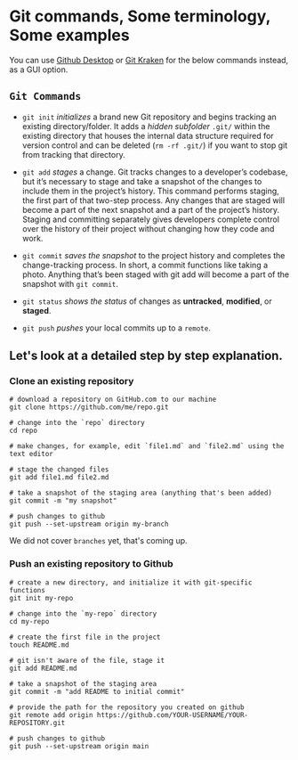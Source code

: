 # Git commands, Some terminology, Some examples

You can use [Github Desktop](https://desktop.github.com/) or [Git Kraken](https://www.gitkraken.com/) for the below commands instead, as a GUI option.

## `Git Commands`

- `git init` _initializes_ a brand new Git repository and begins tracking an existing directory/folder. It adds a _hidden subfolder_ `.git/` within the existing directory that houses the internal data structure required for version control and can be deleted (`rm -rf .git/`) if you want to stop git from tracking that directory.

- `git add` _stages_ a change. Git tracks changes to a developer’s codebase, but it’s necessary to stage and take a snapshot of the changes to include them in the project’s history. This command performs staging, the first part of that two-step process. Any changes that are staged will become a part of the next snapshot and a part of the project’s history. Staging and committing separately gives developers complete control over the history of their project without changing how they code and work.

- `git commit` _saves the snapshot_ to the project history and completes the change-tracking process. In short, a commit functions like taking a photo. Anything that’s been staged with git add will become a part of the snapshot with `git commit`.

- `git status` _shows the status_ of changes as **untracked**, **modified**, or **staged**.

- `git push` _pushes_ your local commits up to a `remote`.

## Let's look at a detailed step by step explanation.

### Clone an existing repository

```
# download a repository on GitHub.com to our machine
git clone https://github.com/me/repo.git

# change into the `repo` directory
cd repo

# make changes, for example, edit `file1.md` and `file2.md` using the text editor

# stage the changed files
git add file1.md file2.md

# take a snapshot of the staging area (anything that's been added)
git commit -m "my snapshot"

# push changes to github
git push --set-upstream origin my-branch
```

We did not cover `branches` yet, that's coming up.

### Push an existing repository to Github

```
# create a new directory, and initialize it with git-specific functions
git init my-repo

# change into the `my-repo` directory
cd my-repo

# create the first file in the project
touch README.md

# git isn't aware of the file, stage it
git add README.md

# take a snapshot of the staging area
git commit -m "add README to initial commit"

# provide the path for the repository you created on github
git remote add origin https://github.com/YOUR-USERNAME/YOUR-REPOSITORY.git

# push changes to github
git push --set-upstream origin main
```
